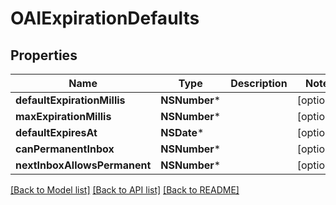 # OAIExpirationDefaults

## Properties
Name | Type | Description | Notes
------------ | ------------- | ------------- | -------------
**defaultExpirationMillis** | **NSNumber*** |  | [optional] 
**maxExpirationMillis** | **NSNumber*** |  | [optional] 
**defaultExpiresAt** | **NSDate*** |  | [optional] 
**canPermanentInbox** | **NSNumber*** |  | [optional] 
**nextInboxAllowsPermanent** | **NSNumber*** |  | [optional] 

[[Back to Model list]](../README#documentation-for-models) [[Back to API list]](../README#documentation-for-api-endpoints) [[Back to README]](../README)


